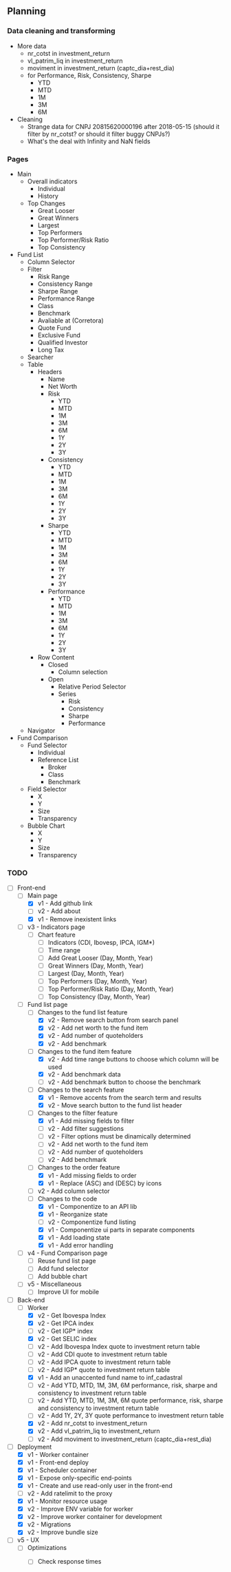 ## Planning

### Data cleaning and transforming

- More data
    - nr_cotst in investment_return
    - vl_patrim_liq in investment_return
    - moviment in investment_return (captc_dia+rest_dia)
    - for Performance, Risk, Consistency, Sharpe
        - YTD
        - MTD
        - 1M
        - 3M
        - 6M
- Cleaning
    - Strange data for CNPJ 20815620000196 after 2018-05-15 (should it filter by nr_cotst? or should it filter buggy CNPJs?)
    - What's the deal with Infinity and NaN fields

### Pages

- Main
    - Overall indicators
        - Individual
        - History
    - Top Changes
        - Great Looser
        - Great Winners
        - Largest
        - Top Performers
        - Top Performer/Risk Ratio
        - Top Consistency
- Fund List
    - Column Selector
    - Filter
        - Risk Range
        - Consistency Range
        - Sharpe Range
        - Performance Range
        - Class
        - Benchmark
        - Avaliable at (Corretora)
        - Quote Fund
        - Exclusive Fund
        - Qualified Investor
        - Long Tax
    - Searcher
    - Table
        - Headers
            - Name
            - Net Worth
            - Risk
                - YTD
                - MTD
                - 1M
                - 3M
                - 6M
                - 1Y
                - 2Y
                - 3Y
            - Consistency
                - YTD
                - MTD
                - 1M
                - 3M
                - 6M
                - 1Y
                - 2Y
                - 3Y
            - Sharpe
                - YTD
                - MTD
                - 1M
                - 3M
                - 6M
                - 1Y
                - 2Y
                - 3Y
            - Performance                
                - YTD
                - MTD
                - 1M
                - 3M
                - 6M
                - 1Y
                - 2Y
                - 3Y
        - Row Content
            - Closed
                - Column selection
            - Open
                - Relative Period Selector
                - Series
                    - Risk
                    - Consistency
                    - Sharpe
                    - Performance
    - Navigator
- Fund Comparison
    - Fund Selector
        - Individual
        - Reference List
            - Broker
            - Class
            - Benchmark
    - Field Selector
        - X
        - Y
        - Size
        - Transparency
    - Bubble Chart
        - X
        - Y
        - Size
        - Transparency

### TODO

- [ ] Front-end
    - [ ] Main page
        - [X] v1 - Add github link
        - [ ] v2 - Add about
        - [X] v1 - Remove inexistent links
    - [ ] v3 - Indicators page
        - [ ] Chart feature
            - [ ] Indicators (CDI, Ibovesp, IPCA, IGM*)
            - [ ] Time range
            - [ ] Add Great Looser (Day, Month, Year)
            - [ ] Great Winners (Day, Month, Year)
            - [ ] Largest (Day, Month, Year)
            - [ ] Top Performers (Day, Month, Year)
            - [ ] Top Performer/Risk Ratio (Day, Month, Year)
            - [ ] Top Consistency (Day, Month, Year)
    - [ ] Fund list page
        - [ ] Changes to the fund list feature
            - [X] v2 - Remove search button from search panel
            - [X] v2 - Add net worth to the fund item
            - [X] v2 - Add number of quoteholders
            - [X] v2 - Add benchmark
        - [ ] Changes to the fund item feature
            - [X] v2 - Add time range buttons to choose which column will be used
            - [X] v2 - Add benchmark data
            - [ ] v2 - Add benchmark button to choose the benchmark
        - [ ] Changes to the search feature
            - [X] v1 - Remove accents from the search term and results
            - [X] v2 - Move search button to the fund list header
        - [ ] Changes to the filter feature
            - [X] v1 - Add missing fields to filter
            - [ ] v2 - Add filter suggestions
            - [ ] v2 - Filter options must be dinamically determined
            - [ ] v2 - Add net worth to the fund item
            - [ ] v2 - Add number of quoteholders
            - [ ] v2 - Add benchmark
        - [ ] Changes to the order feature
            - [X] v1 - Add missing fields to order
            - [X] v1 - Replace (ASC) and (DESC) by icons
        - [ ] v2 - Add column selector
        - [ ] Changes to the code
            - [X] v1 - Componentize to an API lib
            - [X] v1 - Reorganize state
            - [ ] v2 - Componentize fund listing
            - [X] v1 - Componentize ui parts in separate components
            - [X] v1 - Add loading state
            - [X] v1 - Add error handling
    - [ ] v4 - Fund Comparison page 
        - [ ] Reuse fund list page
        - [ ] Add fund selector
        - [ ] Add bubble chart
    - [ ] v5 - Miscellaneous
        - [ ] Improve UI for mobile 
- [ ] Back-end
    - [ ] Worker
        - [X] v2 - Get Ibovespa Index
        - [X] v2 - Get IPCA index
        - [ ] v2 - Get IGP* index
        - [X] v2 - Get SELIC index
        - [ ] v2 - Add Ibovespa Index quote to investment return table
        - [ ] v2 - Add CDI quote to investment return table
        - [ ] v2 - Add IPCA quote to investment return table
        - [ ] v2 - Add IGP* quote to investment return table
        - [X] v1 - Add an unaccented fund name to inf_cadastral    
        - [ ] v2 - Add YTD, MTD, 1M, 3M, 6M performance, risk, sharpe and consistency to investment return table
        - [ ] v2 - Add YTD, MTD, 1M, 3M, 6M quote performance, risk, sharpe and consistency to investment return table
        - [ ] v2 - Add 1Y, 2Y, 3Y quote performance to investment return table
        - [X] v2 - Add nr_cotst to investment_return
        - [X] v2 - Add vl_patrim_liq to investment_return
        - [ ] v2 - Add moviment to investment_return (captc_dia+rest_dia)
- [ ] Deployment
    - [X] v1 - Worker container
    - [X] v1 - Front-end deploy
    - [X] v1 - Scheduler container
    - [X] v1 - Expose only-specific end-points
    - [X] v1 - Create and use read-only user in the front-end
    - [ ] v2 - Add ratelimit to the proxy
    - [X] v1 - Monitor resource usage
    - [X] v2 - Improve ENV variable for worker
    - [X] v2 - Improve worker container for development
    - [X] v2 - Migrations
    - [X] v2 - Improve bundle size
- [ ] v5 - UX
    - [ ] Optimizations
        - [ ] Check response times


